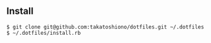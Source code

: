 ## Install

```
$ git clone git@github.com:takatoshiono/dotfiles.git ~/.dotfiles
$ ~/.dotfiles/install.rb
```

